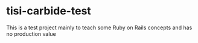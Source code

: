 # tisi-carbide-test
This is a test project mainly to teach some Ruby on Rails concepts and has no production value

